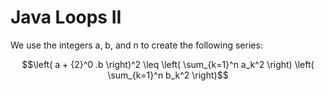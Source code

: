 # Java Loops II

We use the integers a, b, and n to create the following series:

```math
\left( a + {2}^0 .b \right)^2 \leq \left( \sum_{k=1}^n a_k^2 \right) \left( \sum_{k=1}^n b_k^2 \right)
```
